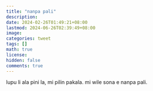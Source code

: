 ```yaml
---
title: "nanpa pali"
description: 
date: 2024-02-26T01:49:21+08:00
lastmod: 2024-06-26T02:39:49+08:00
image: 
categories: tweet
tags: []
math: true
license: 
hidden: false
comments: true
---
```


lupu li ala pini la, mi pilin pakala. mi wile sona e nanpa pali.


